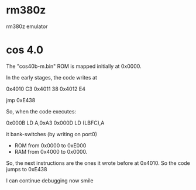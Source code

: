 # rm380z

rm380z emulator

# cos 4.0 

The "cos40b-m.bin" ROM is mapped initially at 0x0000.

In the early stages, the code writes at 

0x4010 C3
0x4011 38
0x4012 E4

jmp 0xE438

So, when the code executes:

0x000B LD A,0xA3
0x000D LD (LBFC),A

it bank-switches (by writing on port0) 

- ROM from 0x0000 to 0xE000
- RAM from 0x4000 to 0x0000. 

So, the next instructions are the ones it wrote before at 0x4010. So the code jumps to 0xE438

I can continue debugging now smile
